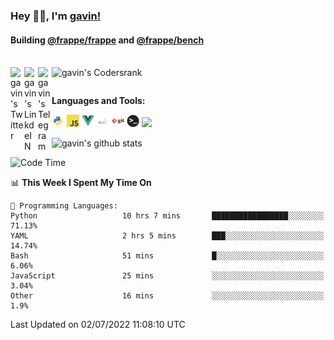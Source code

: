 <!--
**gavindsouza/gavindsouza** is a ✨ _special_ ✨ repository because its `README.md` (this file) appears on your GitHub profile.
-->

### Hey 👋🏽, I'm [gavin!](https://www.linkedin.com/in/gavin-d-souza-19821312a/)

#### Building [@frappe/frappe](https://github.com/frappe/frappe) and [@frappe/bench](https://github.com/frappe/bench)


<br/>

<a href="https://twitter.com/gavinxdsouza">
  <img align="left" alt="gavin's Twitter" width="22px" src="https://cdn.jsdelivr.net/npm/simple-icons@v3/icons/twitter.svg" />
</a>
<a href="https://www.linkedin.com/in/gavin-d-souza-19821312a/">
  <img align="left" alt="gavin's LinkdeIN" width="22px" src="https://cdn.jsdelivr.net/npm/simple-icons@v3/icons/linkedin.svg" />
</a>
<a href="https://t.me/gavindsouza">
  <img align="left" alt="gavin's Telegram" width="22px" src="https://cdn.jsdelivr.net/npm/simple-icons@v3/icons/telegram.svg" />
</a>
<a href="https://profile.codersrank.io/user/gavindsouza">
  <img align="left" alt="gavin's Codersrank" height="22px" src="https://simpleicons.org/icons/codersrank.svg" />
</a>

<a href="https://visitor-badge.laobi.icu/badge?page_id=gavindsouza.visitor-badge"></a>

<br />


**Languages and Tools:**

<code><img height="20" src="https://raw.githubusercontent.com/github/explore/80688e429a7d4ef2fca1e82350fe8e3517d3494d/topics/python/python.png"></code>
<code><img height="20" src="https://raw.githubusercontent.com/github/explore/80688e429a7d4ef2fca1e82350fe8e3517d3494d/topics/javascript/javascript.png"></code>
<code><img height="20" src="https://raw.githubusercontent.com/github/explore/80688e429a7d4ef2fca1e82350fe8e3517d3494d/topics/vue/vue.png"></code>
<code><img height="20" src="https://raw.githubusercontent.com/github/explore/80688e429a7d4ef2fca1e82350fe8e3517d3494d/topics/mysql/mysql.png"></code>
<code><img height="20" src="https://raw.githubusercontent.com/github/explore/80688e429a7d4ef2fca1e82350fe8e3517d3494d/topics/git/git.png"></code>
<code><img height="20" src="https://raw.githubusercontent.com/github/explore/80688e429a7d4ef2fca1e82350fe8e3517d3494d/topics/terminal/terminal.png"></code>
<code><img height="20" src="https://raw.githubusercontent.com/frappe/frappe/develop/.github/frappe-framework-logo.svg"></code>


![gavin's github stats](https://github-readme-stats.vercel.app/api?username=gavindsouza&show_icons=true&hide_border=true)


<!--START_SECTION:waka-->
![Code Time](http://img.shields.io/badge/Code%20Time-1%2C643%20hrs%2045%20mins-blue)

📊 **This Week I Spent My Time On** 

```text
💬 Programming Languages: 
Python                   10 hrs 7 mins       █████████████████░░░░░░░░   71.13% 
YAML                     2 hrs 5 mins        ███░░░░░░░░░░░░░░░░░░░░░░   14.74% 
Bash                     51 mins             █░░░░░░░░░░░░░░░░░░░░░░░░   6.06% 
JavaScript               25 mins             ░░░░░░░░░░░░░░░░░░░░░░░░░   3.04% 
Other                    16 mins             ░░░░░░░░░░░░░░░░░░░░░░░░░   1.9%

```


 Last Updated on 02/07/2022 11:08:10 UTC
<!--END_SECTION:waka-->

